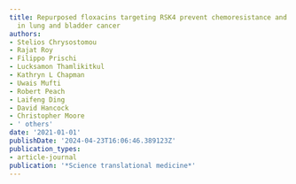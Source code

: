 ```yaml
---
title: Repurposed floxacins targeting RSK4 prevent chemoresistance and metastasis
  in lung and bladder cancer
authors:
- Stelios Chrysostomou
- Rajat Roy
- Filippo Prischi
- Lucksamon Thamlikitkul
- Kathryn L Chapman
- Uwais Mufti
- Robert Peach
- Laifeng Ding
- David Hancock
- Christopher Moore
- ' others'
date: '2021-01-01'
publishDate: '2024-04-23T16:06:46.389123Z'
publication_types:
- article-journal
publication: '*Science translational medicine*'
---
```

